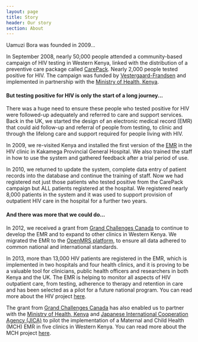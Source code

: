 ```yaml
---
layout: page
title: Story
header: Our story
section: About
---
```


<p class="lead">Uamuzi Bora was founded in 2009...</p>

In September 2008, nearly 50,000 people attended a community-based campaign of HIV testing in Western Kenya, linked with the distribution of a preventive care package called [CarePack](http://www.vestergaard-frandsen.com/carepack). Nearly 2,000 people tested positive for HIV. The campaign was funded by [Vestergaard-Frandsen](http://www.vestergaard-frandsen.com) and implemented in partnership with the [Ministry of Health, Kenya](http://www.publichealth.go.ke).

#### But testing positive for HIV is only the start of a long journey...

There was a huge need to ensure these people who tested positive for HIV were followed-up adequately and referred to care and support services. Back in the UK, we started the design of an electronic medical record (EMR) that could aid follow-up and referral of people from testing, to clinic and through the lifelong care and support required for people living with HIV.

In 2009, we re-visited Kenya and installed the first version of the [EMR](/projects/hiv/demo) in the HIV clinic in Kakamega Provincial General Hospital. We also trained the staff in how to use the system and gathered feedback after a trial period of use.

In 2010, we returned to update the system, complete data entry of patient records into the database and continue the training of staff. Now we had registered not just those patients who tested positive from the CarePack campaign but ALL patients registered at the hospital. We registered nearly 8,000 patients in the system and it was used to support provision of outpatient HIV care in the hospital for a further two years.

#### And there was more that we could do...

In 2012, we received a grant from [Grand Challenges Canada](http://www.grandchallenges.ca/) to continue to develop the EMR and to expand to other clinics in Western Kenya. We migrated the EMR to the [OpenMRS platform](http://www.openmrs.org), to ensure all data adhered to common national and international standards.

In 2013, more than 13,000 HIV patients are registered in the EMR, which is implemented in two hospitals and four health clinics, and it is proving to be a valuable tool for clinicians, public health officers and researchers in both Kenya and the UK. The EMR is helping to monitor all aspects of HIV outpatient care, from testing, adherence to therapy and retention in care and has been selected as a pilot for a future national program. You can read more about the HIV project [here](/projects/hiv).

The grant from [Grand Challenges Canada](http://www.grandchallenges.ca/) has also enabled us to partner with the [Ministry of Health, Kenya](http://www.publichealth.go.ke) and [Japanese International Cooperation Agency (JICA)](http://www.jica.org) to pilot the implementation of a Maternal and Child Health (MCH) EMR in five clinics in Western Kenya. You can read more about the MCH project [here](/projects/mch).


